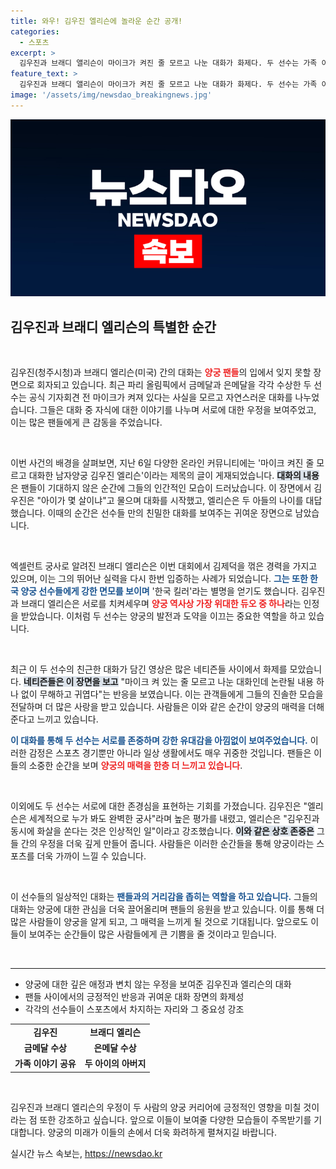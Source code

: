 ```yaml
---
title: 와우! 김우진 엘리슨에 놀라운 순간 공개!
categories:
  - 스포츠
excerpt: >
  김우진과 브래디 앨리슨이 마이크가 켜진 줄 모르고 나눈 대화가 화제다. 두 선수는 가족 이야기를 나누며 훈훈한 분위기를 연출했고, 네티즌들은 이를 귀엽게 바라보았다. 둘의 케미에 많은 이들이 감탄했다. 클릭해 이들의 소중한 순간을 만나보세요!
feature_text: >
  김우진과 브래디 앨리슨이 마이크가 켜진 줄 모르고 나눈 대화가 화제다. 두 선수는 가족 이야기를 나누며 훈훈한 분위기를 연출했고, 네티즌들은 이를 귀엽게 바라보았다. 둘의 케미에 많은 이들이 감탄했다. 클릭해 이들의 소중한 순간을 만나보세요!
image: '/assets/img/newsdao_breakingnews.jpg'
---
```


<p><img src="/assets/img/newsdao_breakingnews.jpg" alt="firstkoreanews 속보" /></p>

<h2 data-ke-size="size26">김우진과 브래디 엘리슨의 특별한 순간</h2>

<p data-ke-size="size16">&nbsp;</p>

<p>김우진(청주시청)과 브래디 엘리슨(미국) 간의 대화는 <b><span style="color: #ee2323;">양궁 팬들</span></b>의 입에서 잊지 못할 장면으로 회자되고 있습니다. 최근 파리 올림픽에서 금메달과 은메달을 각각 수상한 두 선수는 공식 기자회견 전 마이크가 켜져 있다는 사실을 모르고 자연스러운 대화를 나누었습니다. 그들은 대화 중 자식에 대한 이야기를 나누며 서로에 대한 우정을 보여주었고, 이는 많은 팬들에게 큰 감동을 주었습니다.</p>

<p data-ke-size="size16">&nbsp;</p>

<p>이번 사건의 배경을 살펴보면, 지난 6일 다양한 온라인 커뮤니티에는 '마이크 켜진 줄 모르고 대화한 남자양궁 김우진 엘리슨'이라는 제목의 글이 게재되었습니다. <b><span style="background-color: #21538527;">대화의 내용</span></b>은 팬들이 기대하지 않은 순간에 그들의 인간적인 모습이 드러났습니다. 이 장면에서 김우진은 "아이가 몇 살이냐"고 물으며 대화를 시작했고, 엘리슨은 두 아들의 나이를 대답했습니다. 이때의 순간은 선수들 만의 친밀한 대화를 보여주는 귀여운 장면으로 남았습니다.</p>

<p data-ke-size="size16">&nbsp;</p>

<p>엑셀런트 궁사로 알려진 브래디 엘리슨은 이번 대회에서 김제덕을 꺾은 경력을 가지고 있으며, 이는 그의 뛰어난 실력을 다시 한번 입증하는 사례가 되었습니다. <b><span style="color: #1a5490;">그는 또한 한국 양궁 선수들에게 강한 면모를 보이며</span></b> '한국 킬러'라는 별명을 얻기도 했습니다. 김우진과 브래디 엘리슨은 서로를 치켜세우며 <b><span style="color: #ee2323;">양궁 역사상 가장 위대한 듀오 중 하나</span></b>라는 인정을 받았습니다. 이처럼 두 선수는 양궁의 발전과 도약을 이끄는 중요한 역할을 하고 있습니다.</p>

<p data-ke-size="size16">&nbsp;</p>

<p>최근 이 두 선수의 친근한 대화가 담긴 영상은 많은 네티즌들 사이에서 화제를 모았습니다. <b><span style="background-color: #21538527;">네티즌들은 이 장면을 보고</span></b> "마이크 켜 있는 줄 모르고 나눈 대화인데 논란될 내용 하나 없이 무해하고 귀엽다"는 반응을 보였습니다. 이는 관객들에게 그들의 진솔한 모습을 전달하며 더 많은 사랑을 받고 있습니다. 사람들은 이와 같은 순간이 양궁의 매력을 더해준다고 느끼고 있습니다.</p>

<p><b><span style="color: #1a5490;">이 대화를 통해 두 선수는 서로를 존중하며 강한 유대감을 아낌없이 보여주었습니다.</span></b> 이러한 감정은 스포츠 경기뿐만 아니라 일상 생활에서도 매우 귀중한 것입니다. 팬들은 이들의 소중한 순간을 보며 <b><span style="color: #ee2323;">양궁의 매력을 한층 더 느끼고 있습니다</span></b>.</p>

<p data-ke-size="size16">&nbsp;</p>

<p>이외에도 두 선수는 서로에 대한 존경심을 표현하는 기회를 가졌습니다. 김우진은 "엘리슨은 세계적으로 누가 봐도 완벽한 궁사"라며 높은 평가를 내렸고, 엘리슨은 "김우진과 동시에 화살을 쏜다는 것은 인상적인 일"이라고 강조했습니다. <b><span style="background-color: #21538527;">이와 같은 상호 존중은</span></b> 그들 간의 우정을 더욱 깊게 만들어 줍니다. 사람들은 이러한 순간들을 통해 양궁이라는 스포츠를 더욱 가까이 느낄 수 있습니다.</p>

<p data-ke-size="size16">&nbsp;</p>

<p>이 선수들의 일상적인 대화는 <b><span style="color: #1a5490;">팬들과의 거리감을 좁히는 역할을 하고 있습니다.</span></b> 그들의 대화는 양궁에 대한 관심을 더욱 끌어올리며 팬들의 응원을 받고 있습니다. 이를 통해 더 많은 사람들이 양궁을 알게 되고, 그 매력을 느끼게 될 것으로 기대됩니다. 앞으로도 이들이 보여주는 순간들이 많은 사람들에게 큰 기쁨을 줄 것이라고 믿습니다.</p>

<p data-ke-size="size16">&nbsp;</p>

<hr/>

<ul>
    <li>양궁에 대한 깊은 애정과 변치 않는 우정을 보여준 김우진과 엘리슨의 대화</li>
    <li>팬들 사이에서의 긍정적인 반응과 귀여운 대화 장면의 화제성</li>
    <li>각각의 선수들이 스포츠에서 차지하는 자리와 그 중요성 강조</li>
</ul>

<table>
    <tr>
        <td style="text-align: center; height: 17px;"><b>김우진</b></td>
        <td style="text-align: center; height: 17px;"><b>브래디 엘리슨</b></td>
    </tr>
    <tr>
        <td style="text-align: center; height: 17px;"><b>금메달 수상</b></td>
        <td style="text-align: center; height: 17px;"><b>은메달 수상</b></td>
    </tr>
    <tr>
        <td style="text-align: center; height: 17px;"><b>가족 이야기 공유</b></td>
        <td style="text-align: center; height: 17px;"><b>두 아이의 아버지</b></td>
    </tr>
</table>

<p data-ke-size="size16">&nbsp;</p>

<p>김우진과 브래디 엘리슨의 우정이 두 사람의 양궁 커리어에 긍정적인 영향을 미칠 것이라는 점 또한 강조하고 싶습니다. 앞으로 이들이 보여줄 다양한 모습들이 주목받기를 기대합니다. 양궁의 미래가 이들의 손에서 더욱 화려하게 펼쳐지길 바랍니다.</p>
실시간 뉴스 속보는, <a href="https://newsdao.kr" rel="dofollow">https://newsdao.kr</a>


